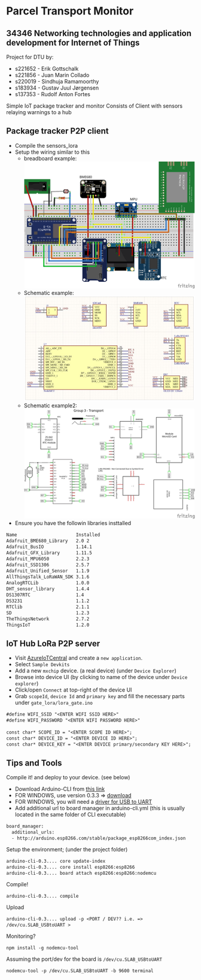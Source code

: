 # Parcel Transport Monitor
## 34346 Networking technologies and application development for Internet of Things

Project for DTU by: 
- s221652 - Erik Gottschalk
- s221856 - Juan Marin Collado
- s220019 - Sindhuja Ramamoorthy
- s183934 - Gustav Juul Jørgensen
- s137353 - Rudolf Anton Fortes

Simple IoT package tracker and monitor
Consists of Client with sensors relaying warnings to a hub 

## Package tracker P2P client

- Compile the sensors_lora
- Setup the wiring similar to this
  - breadboard example:
![Alt text](images/BreadBoard.png?raw=true "BreadBoard")
  - Schematic example:
![Alt text](images/SchematicAltium.png?raw=true "Schematic")
  - Schematic example2:
![Alt text](images/SchematicFritzing.png?raw=true "Schematic")
- Ensure you have the followin libraries insttalled
```
Name                      Installed                                
Adafruit_BME680_Library   2.0 2                                              
Adafruit_BusIO            1.14.1                                             
Adafruit_GFX_Library      1.11.5                                             
Adafruit_MPU6050          2.2.3                                             
Adafruit_SSD1306          2.5.7                                             
Adafruit_Unified_Sensor   1.1.9                                             
AllThingsTalk_LoRaWAN_SDK 3.1.6                                             
AnalogRTCLib              1.0.0                                              
DHT_sensor_library        1.4.4                                              
DS1307RTC                 1.4        
DS3231                    1.1.2                                              
RTClib                    2.1.1                                              
SD                        1.2.3       
TheThingsNetwork          2.7.2           
ThingsIoT                 1.2.0     
```

## IoT Hub LoRa P2P server

- Visit [AzureIoTCentral](https://apps.azureiotcentral.com) and create a `new application`.
- Select `Sample Devkits`
- Add a new `mxchip` device. (a real device) (under `Device Explorer`)
- Browse into device UI (by clicking to name of the device under `Device explorer`)
- Click/open `Connect` at top-right of the device UI
- Grab `scopeId`, `device Id` and `primary key` and fill the necessary parts under `gate_lora/lora_gate.ino`

```
#define WIFI_SSID "<ENTER WIFI SSID HERE>"
#define WIFI_PASSWORD "<ENTER WIFI PASSWORD HERE>"

const char* SCOPE_ID = "<ENTER SCOPE ID HERE>";
const char* DEVICE_ID = "<ENTER DEVICE ID HERE>";
const char* DEVICE_KEY = "<ENTER DEVICE primary/secondary KEY HERE>";
```

## Tips and Tools

Compile it! and deploy to your device. (see below)

- Download Arduino-CLI from [this link](https://github.com/arduino/arduino-cli#download-the-latest-stable-release)
- FOR WINDOWS, use version 0.3.3 => [download](https://github.com/arduino/arduino-cli/releases/download/0.3.3-alpha.preview/arduino-cli-0.3.3-alpha.preview-windows.zip)
- FOR WINDOWS, you will need a [driver for USB to UART](https://www.silabs.com/products/development-tools/software/usb-to-uart-bridge-vcp-drivers)
- Add additional url to board manager in arduino-cli.yml (this is usually located in the same folder of CLI executable)

```
board_manager:
  additional_urls:
  - http://arduino.esp8266.com/stable/package_esp8266com_index.json
```
Setup the environment; (under the project folder)
```
arduino-cli-0.3.... core update-index
arduino-cli-0.3.... core install esp8266:esp8266
arduino-cli-0.3.... board attach esp8266:esp8266:nodemcu
```

Compile!
```
arduino-cli-0.3.... compile
```

Upload
```
arduino-cli-0.3.... upload -p <PORT / DEV?? i.e. => /dev/cu.SLAB_USBtoUART >
```

Monitoring?

```
npm install -g nodemcu-tool
```

Assuming the port/dev for the board is `/dev/cu.SLAB_USBtoUART`
```
nodemcu-tool -p /dev/cu.SLAB_USBtoUART -b 9600 terminal
```
